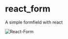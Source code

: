 # react_form
A simple formfield with react

![React-Form](https://docs.google.com/uc?export=download&id=1mdo4ouDhyult3Ll6zkiSfPoKJKi7hM8n)
